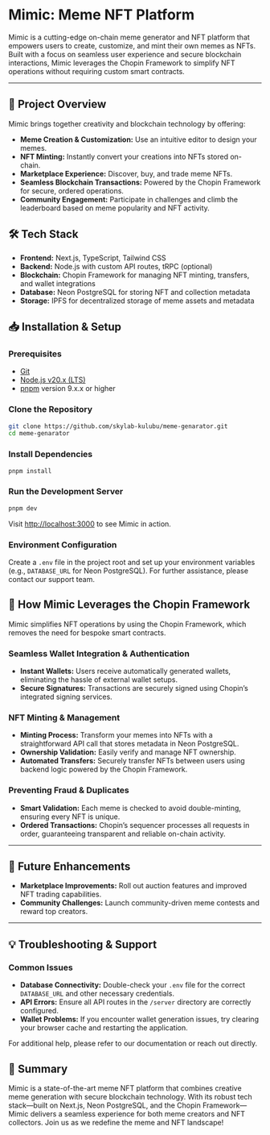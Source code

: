 
# Mimic: Meme NFT Platform

Mimic is a cutting-edge on-chain meme generator and NFT platform that empowers users to create, customize, and mint their own memes as NFTs. Built with a focus on seamless user experience and secure blockchain interactions, Mimic leverages the Chopin Framework to simplify NFT operations without requiring custom smart contracts.


---

## 🚀 Project Overview

Mimic brings together creativity and blockchain technology by offering:
- **Meme Creation & Customization:** Use an intuitive editor to design your memes.
- **NFT Minting:** Instantly convert your creations into NFTs stored on-chain.
- **Marketplace Experience:** Discover, buy, and trade meme NFTs.
- **Seamless Blockchain Transactions:** Powered by the Chopin Framework for secure, ordered operations.
- **Community Engagement:** Participate in challenges and climb the leaderboard based on meme popularity and NFT activity.


## 🛠️ Tech Stack

- **Frontend:** Next.js, TypeScript, Tailwind CSS
- **Backend:** Node.js with custom API routes, tRPC (optional)
- **Blockchain:** Chopin Framework for managing NFT minting, transfers, and wallet integrations
- **Database:** Neon PostgreSQL for storing NFT and collection metadata
- **Storage:** IPFS for decentralized storage of meme assets and metadata


## 📥 Installation & Setup

### Prerequisites

- [Git](https://git-scm.com/)
- [Node.js v20.x (LTS)](https://nodejs.org)
- [pnpm](https://pnpm.io/) version 9.x.x or higher

### Clone the Repository

```bash
git clone https://github.com/skylab-kulubu/meme-genarator.git
cd meme-genarator
```

### Install Dependencies

```bash
pnpm install
```

### Run the Development Server

```bash
pnpm dev
```

Visit [http://localhost:3000](http://localhost:3000) to see Mimic in action.

### Environment Configuration

Create a `.env` file in the project root and set up your environment variables (e.g., `DATABASE_URL` for Neon PostgreSQL). For further assistance, please contact our support team.


## 🔹 How Mimic Leverages the Chopin Framework

Mimic simplifies NFT operations by using the Chopin Framework, which removes the need for bespoke smart contracts.

### Seamless Wallet Integration & Authentication
- **Instant Wallets:** Users receive automatically generated wallets, eliminating the hassle of external wallet setups.
- **Secure Signatures:** Transactions are securely signed using Chopin’s integrated signing services.

### NFT Minting & Management
- **Minting Process:** Transform your memes into NFTs with a straightforward API call that stores metadata in Neon PostgreSQL.
- **Ownership Validation:** Easily verify and manage NFT ownership.
- **Automated Transfers:** Securely transfer NFTs between users using backend logic powered by the Chopin Framework.

### Preventing Fraud & Duplicates
- **Smart Validation:** Each meme is checked to avoid double-minting, ensuring every NFT is unique.
- **Ordered Transactions:** Chopin’s sequencer processes all requests in order, guaranteeing transparent and reliable on-chain activity.

---

## 📜 Future Enhancements


- **Marketplace Improvements:** Roll out auction features and improved NFT trading capabilities.
- **Community Challenges:** Launch community-driven meme contests and reward top creators.


---

## 💡 Troubleshooting & Support

### Common Issues
- **Database Connectivity:** Double-check your `.env` file for the correct `DATABASE_URL` and other necessary credentials.
- **API Errors:** Ensure all API routes in the `/server` directory are correctly configured.
- **Wallet Problems:** If you encounter wallet generation issues, try clearing your browser cache and restarting the application.

For additional help, please refer to our documentation or reach out directly.


## 📌 Summary

Mimic is a state-of-the-art meme NFT platform that combines creative meme generation with secure blockchain technology. With its robust tech stack—built on Next.js, Neon PostgreSQL, and the Chopin Framework—Mimic delivers a seamless experience for both meme creators and NFT collectors. Join us as we redefine the meme and NFT landscape!
